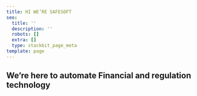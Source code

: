 ```yaml
---
title: HI WE’RE SAFESOFT
seo:
  title: ''
  description: ''
  robots: []
  extra: []
  type: stackbit_page_meta
template: page
---
```

## We’re here to automate&#xA;Financial and regulation&#xA;technology&#xA;&#xA;
